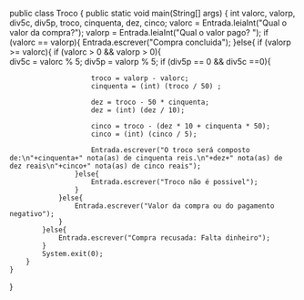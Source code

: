 
public class Troco {
    public static void main(String[] args) {
        int valorc, valorp, div5c, div5p, troco, cinquenta, dez, cinco;
        valorc = Entrada.leiaInt("Qual o valor da compra?");
        valorp = Entrada.leiaInt("Qual o valor pago? ");
        if (valorc == valorp){
            Entrada.escrever("Compra concluida");
        }else{
            if (valorp >= valorc){
                if (valorc > 0 && valorp > 0){   
                div5c = valorc % 5;
                div5p = valorp % 5;
                    if (div5p == 0 && div5c ==0){
                
                        troco = valorp - valorc;
                        cinquenta = (int) (troco / 50) ;
                
                        dez = troco - 50 * cinquenta;
                        dez = (int) (dez / 10);
                
                        cinco = troco - (dez * 10 + cinquenta * 50);
                        cinco = (int) (cinco / 5);
                
                        Entrada.escrever("O troco será composto de:\n"+cinquenta+" nota(as) de cinquenta reis.\n"+dez+" nota(as) de dez reais\n"+cinco+" nota(as) de cinco reais");
                    }else{
                        Entrada.escrever("Troco não é possivel");
                    }
                }else{
                    Entrada.escrever("Valor da compra ou do pagamento negativo");
                }   
            }else{
                Entrada.escrever("Compra recusada: Falta dinheiro");
            }
            System.exit(0);
        }
    }
}
